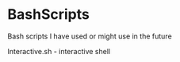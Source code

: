 # BashScripts
Bash scripts I have used or might use in the future


Interactive.sh  - interactive shell
